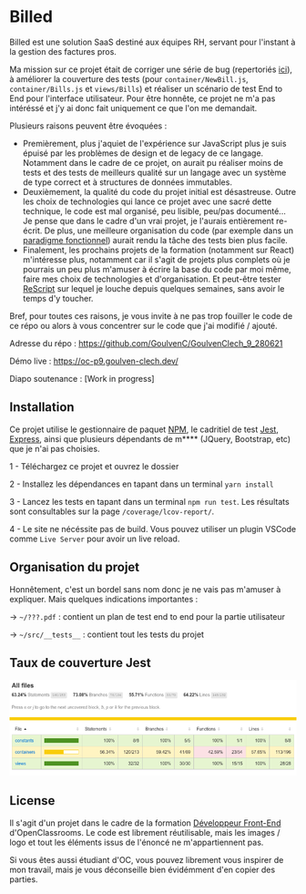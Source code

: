 # Billed

Billed est une solution SaaS destiné aux équipes RH, servant pour l'instant à la gestion des factures pros.

Ma mission sur ce projet était de corriger une série de bug (repertoriés [ici](https://www.notion.so/a7a612fc166747e78d95aa38106a55ec)), à améliorer la couverture des tests (pour `container/NewBill.js`, `container/Bills.js` et `views/Bills`) et réaliser un scénario de test End to End pour l'interface utilisateur. Pour être honnête, ce projet ne m'a pas intéréssé et j'y ai donc fait uniquement ce que l'on me demandait. 

Plusieurs raisons peuvent être évoquées : 
- Premièrement, plus j'aquiet de l'expérience sur JavaScript plus je suis épuisé par les problèmes de design et de legacy de ce langage. Notamment dans le cadre de ce projet, on aurait pu réaliser moins de tests et des tests de meilleurs qualité sur un langage avec un système de type correct et à structures de données immutables.
- Deuxièmement, la qualité du code du projet initial est désastreuse. Outre les choix de technologies qui lance ce projet avec une sacré dette technique, le code est mal organisé, peu lisible, peu/pas documenté... Je pense que dans le cadre d'un vrai projet, je l'aurais entièrement re-écrit. De plus, une meilleure organisation du code (par exemple dans un [paradigme fonctionnel](https://fr.wikipedia.org/wiki/Programmation_fonctionnelle)) aurait rendu la tâche des tests bien plus facile.
- Finalement, les prochains projets de la formation (notamment sur React) m'intéresse plus, notamment car il s'agit de projets plus complets où je pourrais un peu plus m'amuser à écrire la base du code par moi même, faire mes choix de technologies et d'organisation. Et peut-être tester [ReScript](https://rescript-lang.org/) sur lequel je louche depuis quelques semaines, sans avoir le temps d'y toucher.

Bref, pour toutes ces raisons, je vous invite à ne pas trop fouiller le code de ce répo ou alors à vous concentrer sur le code que j'ai modifié / ajouté.

Adresse du répo : https://github.com/GoulvenC/GoulvenClech_9_280621

Démo live : https://oc-p9.goulven-clech.dev/

Diapo soutenance : [Work in progress]

## Installation

Ce projet utilise le gestionnaire de paquet [NPM](https://www.npmjs.com/), le cadritiel de test [Jest](https://jestjs.io/fr/), [Express](https://expressjs.com/fr/), ainsi que plusieurs dépendants de m**** (JQuery, Bootstrap, etc) que je n'ai pas choisies.

1 - Téléchargez ce projet et ouvrez le dossier

2 - Installez les dépendances en tapant dans un terminal `yarn install`

3 - Lancez les tests en tapant dans un terminal `npm run test`. Les résultats sont consultables sur la page `/coverage/lcov-report/`.

4 - Le site ne nécéssite pas de build. Vous pouvez utiliser un plugin VSCode comme `Live Server` pour avoir un live reload.

## Organisation du projet

Honnêtement, c'est un bordel sans nom donc je ne vais pas m'amuser à expliquer. Mais quelques indications importantes :

-> `~/???.pdf` : contient un plan de test end to end pour la partie utilisateur

-> `~/src/__tests__` : contient tout les tests du projet

## Taux de couverture Jest

![Screen du taux de couverture Jest](./coverage.png)

## License

Il s'agit d'un projet dans le cadre de la formation [Développeur Front-End](https://openclassrooms.com/fr/paths/314-developpeur-front-end) d'OpenClassrooms. Le code est librement réutilisable, mais les images / logo et tout les éléments issus de l'énoncé ne m'appartiennent pas.

Si vous êtes aussi étudiant d'OC, vous pouvez librement vous inspirer de mon travail, mais je vous déconseille bien évidémment d'en copier des parties.
